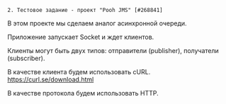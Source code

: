     2. Тестовое задание - проект "Pooh JMS" [#268841]
В этом проекте мы сделаем аналог асинхронной очереди.

Приложение запускает Socket и ждет клиентов.

Клиенты могут быть двух типов: отправители (publisher), получатели (subscriber).

В качестве клиента будем использовать cURL. https://curl.se/download.html

В качестве протокола будем использовать HTTP. 
